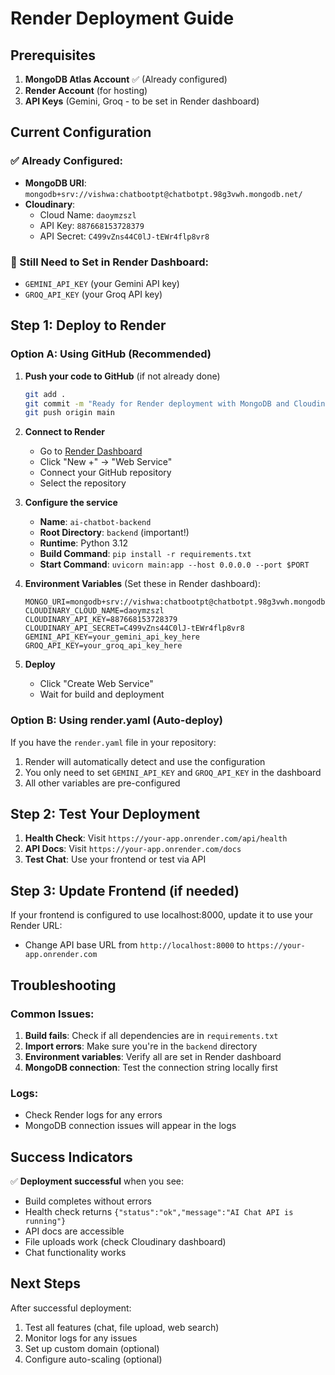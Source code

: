 # Render Deployment Guide

## Prerequisites

1. **MongoDB Atlas Account** ✅ (Already configured)
2. **Render Account** (for hosting)
3. **API Keys** (Gemini, Groq - to be set in Render dashboard)

## Current Configuration

### ✅ Already Configured:
- **MongoDB URI**: `mongodb+srv://vishwa:chatbootpt@chatbotpt.98g3vwh.mongodb.net/`
- **Cloudinary**: 
  - Cloud Name: `daoymzszl`
  - API Key: `887668153728379`
  - API Secret: `C499vZns44C0lJ-tEWr4flp8vr8`

### 🔧 Still Need to Set in Render Dashboard:
- `GEMINI_API_KEY` (your Gemini API key)
- `GROQ_API_KEY` (your Groq API key)

## Step 1: Deploy to Render

### Option A: Using GitHub (Recommended)

1. **Push your code to GitHub** (if not already done)
   ```bash
   git add .
   git commit -m "Ready for Render deployment with MongoDB and Cloudinary"
   git push origin main
   ```

2. **Connect to Render**
   - Go to [Render Dashboard](https://dashboard.render.com/)
   - Click "New +" → "Web Service"
   - Connect your GitHub repository
   - Select the repository

3. **Configure the service**
   - **Name**: `ai-chatbot-backend`
   - **Root Directory**: `backend` (important!)
   - **Runtime**: Python 3.12
   - **Build Command**: `pip install -r requirements.txt`
   - **Start Command**: `uvicorn main:app --host 0.0.0.0 --port $PORT`

4. **Environment Variables** (Set these in Render dashboard):
   ```
   MONGO_URI=mongodb+srv://vishwa:chatbootpt@chatbotpt.98g3vwh.mongodb.net/
   CLOUDINARY_CLOUD_NAME=daoymzszl
   CLOUDINARY_API_KEY=887668153728379
   CLOUDINARY_API_SECRET=C499vZns44C0lJ-tEWr4flp8vr8
   GEMINI_API_KEY=your_gemini_api_key_here
   GROQ_API_KEY=your_groq_api_key_here
   ```

5. **Deploy**
   - Click "Create Web Service"
   - Wait for build and deployment

### Option B: Using render.yaml (Auto-deploy)

If you have the `render.yaml` file in your repository:
1. Render will automatically detect and use the configuration
2. You only need to set `GEMINI_API_KEY` and `GROQ_API_KEY` in the dashboard
3. All other variables are pre-configured

## Step 2: Test Your Deployment

1. **Health Check**: Visit `https://your-app.onrender.com/api/health`
2. **API Docs**: Visit `https://your-app.onrender.com/docs`
3. **Test Chat**: Use your frontend or test via API

## Step 3: Update Frontend (if needed)

If your frontend is configured to use localhost:8000, update it to use your Render URL:
- Change API base URL from `http://localhost:8000` to `https://your-app.onrender.com`

## Troubleshooting

### Common Issues:
1. **Build fails**: Check if all dependencies are in `requirements.txt`
2. **Import errors**: Make sure you're in the `backend` directory
3. **Environment variables**: Verify all are set in Render dashboard
4. **MongoDB connection**: Test the connection string locally first

### Logs:
- Check Render logs for any errors
- MongoDB connection issues will appear in the logs

## Success Indicators

✅ **Deployment successful** when you see:
- Build completes without errors
- Health check returns `{"status":"ok","message":"AI Chat API is running"}`
- API docs are accessible
- File uploads work (check Cloudinary dashboard)
- Chat functionality works

## Next Steps

After successful deployment:
1. Test all features (chat, file upload, web search)
2. Monitor logs for any issues
3. Set up custom domain (optional)
4. Configure auto-scaling (optional)
